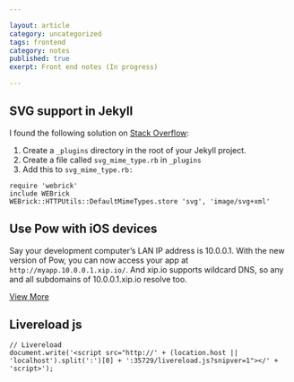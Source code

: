 ```yaml
---

layout: article  
category: uncategorized  
tags: frontend  
category: notes  
published: true 
exerpt: Front end notes (In progress)

---
```


## SVG support in Jekyll

I found the following solution on [Stack Overflow](http://stackoverflow.com/questions/13687030/how-do-i-configure-jekyll-to-serve-svg):

1. Create a ``_plugins`` directory in the root of your Jekyll project.
2. Create a file called ``svg_mime_type.rb`` in ``_plugins``
3. Add this to ``svg_mime_type.rb:``

<pre><code class="language-css">require 'webrick'
include WEBrick
WEBrick::HTTPUtils::DefaultMimeTypes.store 'svg', 'image/svg+xml'
</code></pre>

## Use Pow with iOS devices

Say your development computer’s LAN IP address is 10.0.0.1. With the new version of Pow, you can now access your app at `http://myapp.10.0.0.1.xip.io/`. And xip.io supports wildcard DNS, so any and all subdomains of 10.0.0.1.xip.io resolve too.

[View More](http://37signals.com/svn/posts/3191-announcing-pow-040-with-xipio-support)

## Livereload js

<pre><code class="language-javascript">// Livereload
document.write('&lt;script src="http://' + (location.host || 'localhost').split(':')[0] + ':35729/livereload.js?snipver=1"&gt;&lt;/' + 'script&gt;');
</code></pre>
